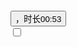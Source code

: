 <div class="rich_media_content js_underline_content autoTypeSetting24psection fix_apple_default_style" id="js_content" style="" data-doubao-translate-traverse-mark="1"><section style="height: 0px; opacity: 0; margin: 0px; visibility: visible;" data-mpa-powered-by="yiban.io" data-doubao-translate-traverse-mark="1">·</section><section style="height: 0px; opacity: 0; margin: 0px; visibility: visible;" data-doubao-translate-traverse-mark="1">·</section><section style="background-position: center top; background-repeat: repeat; background-size: 100%; margin: 0px !important; padding: 0px !important; visibility: visible;" data-copyright="135编辑器" data-doubao-translate-traverse-mark="1"><section style="visibility: visible;" data-doubao-translate-traverse-mark="1"><section data-copyright="135编辑器" data-id="68" data-name="135图文" data-plugin="richtext" data-template="%7B%22block_id%22%3A1717938713308%2C%22margin%22%3A%7B%22top%22%3A0%2C%22bottom%22%3A0%2C%22left%22%3A0%2C%22right%22%3A0%7D%2C%22padding%22%3A%7B%22top%22%3A0%2C%22bottom%22%3A0%2C%22left%22%3A0%2C%22right%22%3A0%7D%2C%22plugin%22%3A%22richtext%22%2C%22template%22%3A%7B%22name%22%3A%22135%E5%9B%BE%E6%96%87%22%2C%22id%22%3A%2268%22%2C%22cate_id%22%3A%222%22%2C%22sub_cate_id%22%3A%22%2C19%2C20%2C%22%7D%7D" style="margin: 0px; padding: 0px; transform: rotateZ(0deg) scale(1); visibility: visible;" data-doubao-translate-traverse-mark="1"><section data-inner-id="68" data-inner-name="135editor-richtext" style="visibility: visible;" data-doubao-translate-traverse-mark="1"><section data-role="outer" label="Powered by 135editor.com" style="visibility: visible;" data-doubao-translate-traverse-mark="1"><section data-role="paragraph" style="visibility: visible;" data-doubao-translate-traverse-mark="1"><section style="visibility: visible;" data-doubao-translate-traverse-mark="1"><span data-vw="677" data-vh="380.8125" height="201" width="335" data-src="https://mp.weixin.qq.com/mp/readtemplate?t=pages/video_player_tmpl&amp;auto=0&amp;vid=wxv_3495193097518874624" style="border-radius: 4px; width: 335px !important; height: 201px !important; overflow: hidden;" data-w="1920" data-ratio="1.7777777777777777" frameborder="0" allowfullscreen="" data-cover="http%3A%2F%2Fmmbiz.qpic.cn%2Fsz_mmbiz_jpg%2FaTnTTELWibpNnE5n7EakaEqZmkuN4dKu2ibiajNBtreZOw3ciaibzxw5oyQX6w5WjCZdQcKz6GWOT4xbNCp4c8L59wQ%2F0%3Fwx_fmt%3Djpeg" data-mpvid="wxv_3495193097518874624" data-vidtype="2" class="video_iframe rich_pages" id="js_mp_video_container_0" vid="wxv_3495193097518874624" scrolling="no" data-doubao-translate-traverse-mark="1"><div id="page-content" data-doubao-translate-traverse-mark="1">   <!--S 全屏播放 full_screen_mv-->   <div id="js_mpvedio_wrapper_wxv_3495193097518874624" style="position:relative;height:100%" data-doubao-translate-traverse-mark="1">     <div class="add_bg_color appmsg_video" data-doubao-translate-traverse-mark="1">       <div id="js_video_tail_panel_wxv_3495193097518874624" class="video_tail_module video_screen_half" style="display: none;" data-doubao-translate-traverse-mark="1">         <div class="video_tail_module__hd" id="js_video_tail_hd" data-doubao-translate-traverse-mark="1">           <div class="account_info_wrp" data-doubao-translate-traverse-mark="1">             <div class="profile_info_wrp js_go_profile" data-doubao-translate-traverse-mark="1">               <img class="account_avatar" src="" alt="" id="js_tail_panel_account_avatar" data-doubao-translate-traverse-mark="1">                 <div class="account_name" id="js_tail_panel_account_name" data-doubao-translate-traverse-mark="1"></div>                 <div class="subscription_info subscription_success" data-doubao-translate-traverse-mark="1">                   <div class="account_subscription_tips js_subscription_success" id="js_subscription_success" style="display: none;" data-doubao-translate-traverse-mark="1">已关注</div>                   <i class="account_link_icon js_profile_icon" id="js_profile_icon" data-doubao-translate-traverse-mark="1"></i>                 </div>             </div>             <div class="btn_account_subscription js_btn_account_subscription" id="js_btn_account_subscription" style="display: none;" data-doubao-translate-traverse-mark="1">               关注</div>           </div>           <div class="opr_wrp" data-doubao-translate-traverse-mark="1">             <span class="opr_item_wrp js_replay" id="js_replay" data-doubao-translate-traverse-mark="1">               <i class="opr_item refresh_icon" data-doubao-translate-traverse-mark="1"></i>               <span class="opr_item_text" data-doubao-translate-traverse-mark="1">重播</span>             </span>             <span class="opr_item_wrp share_item_wrp js_share_button" id="js_tail_share_button" style="display: none;" data-doubao-translate-traverse-mark="1">               <i class="opr_item share_icon"></i>               <span class="opr_item_text">分享</span>             </span>             <!--点赞后 加className selected-->             <span class="opr_item_wrp like_item_wrp" id="js_tail_like_button" style="display: none;" data-doubao-translate-traverse-mark="1">               <i class="opr_item like_icon"></i>               <span class="opr_item_text">赞</span>             </span>             <!-- <span class="opr_item_wrp recommend_item_wrp" id="js_tail_channel_button"               style="display: none;">               <i class="opr_item video-logo_icon"></i>               <span class="opr_item_text">随便看看</span>             </span> -->           </div>         </div>          <!-- 有拓展内容 -->         <div class="have_expand" id="js_expand_area" data-doubao-translate-traverse-mark="1">         </div>          <!-- 广告内容 -->         <div class="ad_area" id="js_tail_video_ad_area" data-doubao-translate-traverse-mark="1">         </div>       </div>     </div>     <div class="feed-wrapper" data-doubao-translate-traverse-mark="1"><div role="dialog" aria-modal="true" aria-hidden="true" tabindex="0" class="wx_bottom_modal_wrp player_relate_video_dialog weui-half-screen-dialog_fold" hidewhensideslip="" style="visibility: hidden; display: none;" data-doubao-translate-traverse-mark="1"><div class="weui-half-screen-dialog wx_bottom_modal" style="max-height: none;" data-doubao-translate-traverse-mark="1"><div class="wx_bottom_modal_group_container" style="transform: translateX(calc(0% + 0px));" data-doubao-translate-traverse-mark="1"><div aria-hidden="false" class="wx_bottom_modal_group" style="left: 0%;" data-doubao-translate-traverse-mark="1"><div class="weui-half-screen-dialog__hd__wrp" data-doubao-translate-traverse-mark="1"><div class="weui-half-screen-dialog__hd" data-doubao-translate-traverse-mark="1"><div class="weui-half-screen-dialog__hd__side" data-doubao-translate-traverse-mark="1"><button class="weui-btn_icon weui-wa-hotarea" data-doubao-translate-traverse-mark="1">关闭<i class="weui-icon-half-screen-close"></i></button></div><div class="weui-half-screen-dialog__hd__main" data-doubao-translate-traverse-mark="1"><strong class="weui-half-screen-dialog__title" data-doubao-translate-traverse-mark="1">观看更多</strong></div><div class="weui-half-screen-dialog__hd__side" data-doubao-translate-traverse-mark="1"><!----><button class="weui-btn_icon weui-wa-hotarea" style="display: none;" data-doubao-translate-traverse-mark="1">更多<i class="weui-icon-more"></i></button></div></div></div><div id="contentAreaWrp" class="weui-half-screen-dialog__bd" data-doubao-translate-traverse-mark="1"><div class="weui-loadmore" style="display: none;"><i class="weui-loading"></i></div><div class="wx_bottom_modal_msg_wrp" style="display: none;"><div class="wx_bottom_modal_msg"><i class="weui-loading"></i></div></div><div class="weui-loadmore weui-loadmore_line weui-loadmore_dot" style="display: none;"><span class="weui-loadmore__tips"></span></div><div class=""><ul id="js_player_relate_video_list" class="player_relate_video_list"></ul><div class="weui-loadmore weui-loadmore_default weui-loadmore_line weui-loadmore_dot player_video_list_end_line"><span class="weui-loadmore__tips"></span></div></div><div class="weui-loadmore" style="display: none;"><i class="weui-loading"></i></div></div><!----></div></div></div><div class="wx_bottom_modal_mask_fixed" data-doubao-translate-traverse-mark="1"></div><div class="weui-mask wx_bottom_modal_mask" style="--opacity: 1; display: none;" data-doubao-translate-traverse-mark="1"></div></div><div class="js_video_fullscreen_profile video_full-screen__head video_full-screen__head_fixed" style="transform: translate3d(0px, 0px, 0px); display: none;" data-doubao-translate-traverse-mark="1"><div class="video_full-screen__head__inner" data-doubao-translate-traverse-mark="1"><div class="video_full-screen__head__body" data-doubao-translate-traverse-mark="1"><div class="js_video_fullscreen_profile_exit video_full-screen__head__item" data-doubao-translate-traverse-mark="1"><div class="video_full-screen__article-title" data-doubao-translate-traverse-mark="1"><button class="weui-wa-hotarea js_video_fullscreen_profile_exit reset_btn video_close_fullscreen_btn" data-doubao-translate-traverse-mark="1"><i class="weui-icon-close">退出全屏</i></button></div></div></div><div class="video_full-screen__head__ft" data-doubao-translate-traverse-mark="1"><a aria-label="更多操作" role="button" href="javascript:;" class="video_menu_more js_video_fullscreen_menu_more weui-wa-hotarea_before"><i class="weui-icon-outlined-more"></i></a></div></div></div><div class="infinity-list__wrapper" style="height: 381px;" data-doubao-translate-traverse-mark="1"><div class="" style="height: 381px; overflow: visible;" data-doubao-translate-traverse-mark="1"><div data-key="wxv_3495193097518874624" infinity-idx="0" class="infinity-list__page destory-enter-to" style="height: 188px; position: absolute; top: 0px; opacity: 1;" data-doubao-translate-traverse-mark="1"><div data-v-1fcc75bf="" class="mp-video-player" style="height: 100%;" data-doubao-translate-traverse-mark="1"><div data-v-823ba74e="" data-v-1fcc75bf="" id="js_mpvedio_1747879215314_1267312784221" class="js_mpvedio page_video_wrapper" data-doubao-translate-traverse-mark="1"><div data-v-823ba74e="" class="js_page_video page_video ratio_primary align_upper_center page_video_without-control page_video_skin-normal" style="display: block; width: 100%; height: 188px;" data-doubao-translate-traverse-mark="1"><svg data-v-823ba74e="" xmlns="http://www.w3.org/2000/svg" viewBox="0 0 2 2" width="4px" height="4px" class="border_filler border_filler_lefttop"><path data-v-823ba74e="" d="M1.85.005A2 2 0 000 2V0h2z" fill="#ffffff" fill-rule="evenodd"></path></svg><svg data-v-823ba74e="" xmlns="http://www.w3.org/2000/svg" viewBox="0 0 2 2" width="4px" height="4px" class="border_filler border_filler_righttop"><path data-v-823ba74e="" d="M1.85.005A2 2 0 000 2V0h2z" fill="#ffffff" fill-rule="evenodd"></path></svg><svg data-v-823ba74e="" xmlns="http://www.w3.org/2000/svg" viewBox="0 0 2 2" width="4px" height="4px" class="border_filler border_filler_rightbot"><path data-v-823ba74e="" d="M1.85.005A2 2 0 000 2V0h2z" fill="#ffffff" fill-rule="evenodd"></path></svg><svg data-v-823ba74e="" xmlns="http://www.w3.org/2000/svg" viewBox="0 0 2 2" width="4px" height="4px" class="border_filler border_filler_leftbot"><path data-v-823ba74e="" d="M1.85.005A2 2 0 000 2V0h2z" fill="#ffffff" fill-rule="evenodd"></path></svg><div data-v-823ba74e="" class="js_video_fullscreen_profile video_full-screen__head" style="display: none;" data-doubao-translate-traverse-mark="1"><div data-v-823ba74e="" class="video_full-screen__head__inner" data-doubao-translate-traverse-mark="1"><div data-v-823ba74e="" class="video_full-screen__head__body" data-doubao-translate-traverse-mark="1"><div data-v-823ba74e="" class="js_video_fullscreen_profile_exit video_full-screen__head__item" data-doubao-translate-traverse-mark="1"><div data-v-823ba74e="" class="video_full-screen__article-title" data-doubao-translate-traverse-mark="1"><button data-v-823ba74e="" class="weui-wa-hotarea js_video_fullscreen_profile_exit reset_btn video_close_fullscreen_btn" style="display: none;" data-doubao-translate-traverse-mark="1"><i data-v-823ba74e="" class="weui-icon-back-arrow">切换到竖屏全屏</i></button><button data-v-823ba74e="" class="weui-wa-hotarea js_video_fullscreen_profile_exit reset_btn video_close_fullscreen_btn" style="display: none;" data-doubao-translate-traverse-mark="1"><i data-v-823ba74e="" class="weui-icon-close">退出全屏</i></button><div data-v-823ba74e="" role="button" class="video_full-screen__account" style="display: none;" data-doubao-translate-traverse-mark="1"><div data-v-823ba74e="" class="video_full-screen__account-info" data-doubao-translate-traverse-mark="1"><span data-v-823ba74e="" class="weui-wa-hotarea video_full-screen__account-avatar" style="background: url(&quot;http://mmbiz.qpic.cn/mmbiz_png/aTnTTELWibpMolr58FJHc7rTjQrbP7DxvNknd3y0xib1m1hxr7UYiaefu8FOmA5Z6kkjQtJib1icrZXBLLkQVApuExg/0?wx_fmt=png&quot;) center center / cover no-repeat;" data-doubao-translate-traverse-mark="1"></span><span data-v-823ba74e="" class="weui-wa-hotarea video_full-screen__account-name" data-doubao-translate-traverse-mark="1">复旦大学</span><button data-v-823ba74e="" type="button" class="reset_btn video_profile_follow_btn weui-wa-hotarea" style="display: none;" data-doubao-translate-traverse-mark="1">已关注</button></div></div></div></div></div><div data-v-823ba74e="" class="video_full-screen__head__ft" data-doubao-translate-traverse-mark="1"><a data-v-823ba74e="" aria-label="更多操作" role="button" href="javascript:;" class="video_menu_more js_video_fullscreen_menu_more weui-wa-hotarea_before" style="display: none;"><i data-v-823ba74e="" class="weui-icon-outlined-more"></i></a></div></div></div><div data-v-823ba74e="" class="js_share_btn_contain top_screen_opr video_share_opr" style="display: none;" data-doubao-translate-traverse-mark="1"><div data-v-823ba74e="" class="wx_video_share_area" data-doubao-translate-traverse-mark="1"><button data-v-823ba74e="" type="button" class="js_share_btn wx_video_share_btn weui-wa-hotarea" data-doubao-translate-traverse-mark="1">分享视频</button></div></div><div data-v-823ba74e="" role="alert" aria-label="加载中" class="wrp_loading js_loading" style="display: none;" data-doubao-translate-traverse-mark="1"><span data-v-823ba74e="" class="weui-primary-loading weui-primary-loading_transparent"><span data-v-823ba74e="" class="weui-primary-loading__dot"></span></span></div><div data-v-823ba74e="" class="poster_cover" style="background-image: url(&quot;http://mmbiz.qpic.cn/sz_mmbiz_jpg/aTnTTELWibpNnE5n7EakaEqZmkuN4dKu2ibiajNBtreZOw3ciaibzxw5oyQX6w5WjCZdQcKz6GWOT4xbNCp4c8L59wQ/640?wx_fmt=jpeg&amp;wxfrom=16&quot;); background-size: contain;" data-doubao-translate-traverse-mark="1"></div><div data-v-823ba74e="" class="full_screen_opr wx_video_play_opr" style="" data-doubao-translate-traverse-mark="1"><button data-v-823ba74e="" type="button" class="mid_play_box reset_btn" data-doubao-translate-traverse-mark="1"><i data-v-823ba74e="" aria-label="播放视频" class="pic_mid_play" data-doubao-translate-traverse-mark="1"></i><span data-v-823ba74e="" class="aria_hidden_abs" data-doubao-translate-traverse-mark="1">，时长</span><span data-v-823ba74e="" class="video_length" data-doubao-translate-traverse-mark="1">00:53</span></button></div><!----><div data-v-823ba74e="" role="alert" class="top_screen_opr wx_video_flow_wrap" style="display: none;" data-doubao-translate-traverse-mark="1"><div data-v-823ba74e="" class="wx_video_flow"><p data-v-823ba74e="" class="wx_video_flow_tips"></p></div></div><div data-v-823ba74e="" class="mid_opr fast_pre_next" style="display: none;" data-doubao-translate-traverse-mark="1"><div data-v-823ba74e="" class="video_processor_bar" data-doubao-translate-traverse-mark="1"><div data-v-823ba74e="" class="processor_bar_inner js_forward_bar" style="width: 0%;"></div></div><p data-v-823ba74e="" class="video_length" data-doubao-translate-traverse-mark="1"><span data-v-823ba74e="" class="played_time js_forward_play_time">0</span><span data-v-823ba74e="" class="js_forward_seperator">/</span><span data-v-823ba74e="" class="total_time js_forward_total_time">0</span></p></div><div data-v-823ba74e="" role="alert" class="wx_video_progress_msg full_screen_opr" style="display: none;" data-doubao-translate-traverse-mark="1"><div data-v-823ba74e="" class="wx_video_progress_msg_inner" data-doubao-translate-traverse-mark="1"><span data-v-823ba74e="" class="wx_video_progress_current" data-doubao-translate-traverse-mark="1">00:00</span><span data-v-823ba74e="" class="wx_video_progress_gap" data-doubao-translate-traverse-mark="1">/</span><span data-v-823ba74e="" class="wx_video_progress_total" data-doubao-translate-traverse-mark="1">00:53</span></div></div><div data-v-823ba74e="" class="video_fullscreen_mask" style="display: none;" data-doubao-translate-traverse-mark="1"></div><div data-v-823ba74e="" class="video_screen_mode_switch" style="bottom: calc(50% - 756px); display: none;" data-doubao-translate-traverse-mark="1"><button data-v-823ba74e="" type="button" class="reset_btn video_screen_mode_switch_btn weui-wa-hotarea" data-doubao-translate-traverse-mark="1"> 切换到横屏模式 </button></div><div data-v-823ba74e="" class="full_screen_opr wx_video_pause_full_mod" style="display: none;" data-doubao-translate-traverse-mark="1"><button data-v-823ba74e="" type="button" class="reset_btn wx_video_pause_full_btn" data-doubao-translate-traverse-mark="1">继续播放</button></div><input data-v-823ba74e="" type="checkbox" title="显示工具栏" class="aria_hidden_abs" aria-hidden="true" data-doubao-translate-traverse-mark="1"><div data-v-823ba74e="" class="js_control video_opr video_opr_normal padding_play_bar" data-doubao-translate-traverse-mark="1"><div data-v-823ba74e="" class="opr_inner" data-doubao-translate-traverse-mark="1"><div data-v-823ba74e="" class="opr_inner_fl" data-doubao-translate-traverse-mark="1"><div data-v-823ba74e="" class="js_play_bar_wrapper wrp_play_bar wrp_play_bar_hide_speed-dot" style="display: none;" data-doubao-translate-traverse-mark="1"><div data-v-823ba74e="" class="js_progress_bar wrp_progress" style="padding-top: 6px; padding-bottom: 0px;" data-doubao-translate-traverse-mark="1"><div data-v-823ba74e="" class="progress_bar" data-doubao-translate-traverse-mark="1"><div data-v-823ba74e="" class="background_bar" data-doubao-translate-traverse-mark="1"></div><div data-v-823ba74e="" role="option" aria-labelledby="ariaPlayedCurrent" title="按住可调" class="js_played_bar played_bar" style="width: 0%;" data-doubao-translate-traverse-mark="1"><span data-v-823ba74e="" id="ariaPlayedCurrent" class="aria_hidden_abs" data-doubao-translate-traverse-mark="1">进度条，百分之0</span></div><div data-v-823ba74e="" class="js_buffer_bar buffer_bar" style="width: 1%;" data-doubao-translate-traverse-mark="1"></div><!----><div data-v-823ba74e="" class="weui-wa-hotarea js_played_speed_cnt wrp_speed_dot" style="left: 0%;" data-doubao-translate-traverse-mark="1"><i data-v-823ba74e="" class="speed_dot"></i></div></div></div></div></div></div></div><div data-v-823ba74e="" class="js_control video_opr video_opr_sns" style="bottom: 0px; display: none;" data-doubao-translate-traverse-mark="1"><div data-v-823ba74e="" class="opr_inner" data-doubao-translate-traverse-mark="1"><div data-v-823ba74e="" class="opr_inner_fl" data-doubao-translate-traverse-mark="1"><div data-v-823ba74e="" class="js_switch weui-wa-hotarea switch switch_on" data-doubao-translate-traverse-mark="1"><a data-v-823ba74e="" href="javascript:;" role="button" class="btn_opr">播放</a></div><div data-v-823ba74e="" role="option" data-doubao-translate-traverse-mark="1"><div data-v-823ba74e="" class="played_time js_now_play_time">00:00</div><span data-v-823ba74e="">/</span><div data-v-823ba74e="" class="total_time js_total_time">00:53</div></div><!----><div data-v-823ba74e="" role="option" class="total_time js_total_time" style="display: none;" data-doubao-translate-traverse-mark="1">00:53</div></div><div data-v-823ba74e="" class="opr_inner_fr" data-doubao-translate-traverse-mark="1"><!----><!----><!----><div data-v-823ba74e="" role="button" class="weui-wa-hotarea js_full_screen_control screenSize_control full" data-doubao-translate-traverse-mark="1"><i data-v-823ba74e="" class="icon_control">全屏</i></div></div></div></div><div data-v-823ba74e="" class="js-toast weui-toast weui-toast_text" role="alert" style="display: none;" data-doubao-translate-traverse-mark="1"><p class="weui-toast__content"></p></div><div data-v-823ba74e="" role="alert" class="full_screen_opr video_quick_play_context" style="display: none;" data-doubao-translate-traverse-mark="1"><div data-v-823ba74e="" class="video_quick_play_msg" data-doubao-translate-traverse-mark="1"><i data-v-823ba74e="" class="icon_video_quick_play" data-doubao-translate-traverse-mark="1"></i> 倍速播放中 </div></div><div data-v-823ba74e="" class="js_sub_setting video_full-screen__footer video_full-screen__footer__sub-setting hide" data-doubao-translate-traverse-mark="1"><div data-v-823ba74e="" class="video_full-screen__sub-setting video_full-screen__sub-setting__speed js_playback_mode_select" style="display: none;"><a data-v-823ba74e="" href="javascript:;" class="video_full-screen__sub-setting__item js_playback_0"> 0.5倍 </a><a data-v-823ba74e="" href="javascript:;" class="video_full-screen__sub-setting__item js_playback_1"> 0.75倍 </a><a data-v-823ba74e="" href="javascript:;" class="video_full-screen__sub-setting__item current js_playback_2"> 1.0倍 </a><a data-v-823ba74e="" href="javascript:;" class="video_full-screen__sub-setting__item js_playback_3"> 1.5倍 </a><a data-v-823ba74e="" href="javascript:;" class="video_full-screen__sub-setting__item js_playback_4"> 2.0倍 </a></div><div data-v-823ba74e="" class="video_full-screen__sub-setting video_full-screen__sub-setting__ratio js_play_mode_select" style="display: none;"><a data-v-823ba74e="" href="javascript:;" class="video_full-screen__sub-setting__item current js_resolution_0"> 超清 </a><a data-v-823ba74e="" href="javascript:;" class="video_full-screen__sub-setting__item js_resolution_1"> 流畅 </a></div></div><div data-v-823ba74e="" class="js_inner inner not_fullscreen" data-doubao-translate-traverse-mark="1"><div data-v-823ba74e="" class="js_video_poster video_poster" style="display: none;" data-doubao-translate-traverse-mark="1"><div data-v-823ba74e="" class="video_mask" data-doubao-translate-traverse-mark="1"></div><video data-v-823ba74e="" src="https://mpvideo.qpic.cn/0b2eh4aayaaa4eagj7dfzztfap6dbq7qadaa.f10002.mp4?dis_k=9a8267bace33a32d6e98e46136b689a0&amp;dis_t=1747879214&amp;play_scene=10120&amp;auth_info=du2NiIgCMmRrp8KXwApRbzdSJz81G0U1aBsqMjVNJjZPK08FcyopKRw8LW1UY1xPI1g=&amp;auth_key=3f9a8e5c231440d1522bb909e6650b00&amp;vid=wxv_3495193097518874624&amp;format_id=10002&amp;support_redirect=0&amp;mmversion=false" poster="http://mmbiz.qpic.cn/sz_mmbiz_jpg/aTnTTELWibpNnE5n7EakaEqZmkuN4dKu2ibiajNBtreZOw3ciaibzxw5oyQX6w5WjCZdQcKz6GWOT4xbNCp4c8L59wQ/0?wx_fmt=jpeg&amp;wxfrom=16" webkit-playsinline="isiPhoneShowPlaysinline" playsinline="isiPhoneShowPlaysinline" preload="metadata" crossorigin="anonymous" controlslist="nodownload" class="video_fill" data-doubao-translate-traverse-mark="1"> 您的浏览器不支持 video 标签 </video></div><div data-v-1fcc75bf="" data-v-823ba74e="" class="video_poster__info__play" style="display: none;" data-doubao-translate-traverse-mark="1"><i data-v-1fcc75bf="" data-v-823ba74e="" class=""></i></div><div data-v-1fcc75bf="" data-v-823ba74e="" class="video_poster__info" style="display: none;" data-doubao-translate-traverse-mark="1"><p data-v-1fcc75bf="" data-v-823ba74e="" class="video_poster__info__title" style="font-size: 17px;" data-doubao-translate-traverse-mark="1">继续观看</p><p data-v-1fcc75bf="" data-v-823ba74e="" class="video_poster__info__desc" style="font-size: 12px;" data-doubao-translate-traverse-mark="1"> 复旦er，你的“粽”来了！ </p></div><div data-v-1fcc75bf="" data-v-823ba74e="" class="video_poster__info__mask" style="width: 100%; display: none;" data-doubao-translate-traverse-mark="1"></div></div><div data-v-823ba74e="" class="video_profile_area" style="display: none;" data-doubao-translate-traverse-mark="1"><div data-v-823ba74e="" data-doubao-translate-traverse-mark="1"><button data-v-1fcc75bf="" class="reset_btn video_profile_relate_video_btn js_wx_tap_highlight wx_tap_link" data-v-823ba74e="" style="display: none;" data-doubao-translate-traverse-mark="1">观看更多<i class="weui-icon-filled-arrow video_profile_relate_video_btn_arrow"></i></button></div><div data-v-823ba74e="" role="link" tabindex="0" style="width: fit-content; max-width: 100%;" data-doubao-translate-traverse-mark="1"><div data-v-823ba74e="" role="option" class="weui-wa-hotarea video_profile_desc_wrp" data-doubao-translate-traverse-mark="1"><div data-v-823ba74e="" class="icon_appmsg_tag_wrp" data-doubao-translate-traverse-mark="1"><div data-v-823ba74e="" class="icon_appmsg_tag" data-doubao-translate-traverse-mark="1">原创</div></div><div data-v-823ba74e="" class="weui-hidden_abs" data-doubao-translate-traverse-mark="1">,</div><div data-v-823ba74e="" class="video_profile_desc" data-doubao-translate-traverse-mark="1">复旦er，你的“粽”来了！</div><i data-v-823ba74e="" class="weui-icon-outlined-arrow video_profile_desc_arrow" data-doubao-translate-traverse-mark="1"></i></div></div><div data-v-823ba74e="" class="video_profile_wrp weui-flex" data-doubao-translate-traverse-mark="1"><div data-v-823ba74e="" class="video_profile weui-flex weui-flex__item" data-doubao-translate-traverse-mark="1"><span data-v-823ba74e="" class="video_profile_avatar weui-wa-hotarea" style="background: url(&quot;http://mmbiz.qpic.cn/mmbiz_png/aTnTTELWibpMolr58FJHc7rTjQrbP7DxvNknd3y0xib1m1hxr7UYiaefu8FOmA5Z6kkjQtJib1icrZXBLLkQVApuExg/0?wx_fmt=png&quot;) center center / cover no-repeat;" data-doubao-translate-traverse-mark="1"></span><span data-v-823ba74e="" class="video_profile_nickname weui-wa-hotarea" data-doubao-translate-traverse-mark="1">复旦大学</span><button data-v-823ba74e="" type="button" class="reset_btn video_profile_follow_btn weui-wa-hotarea" style="display: none;" data-doubao-translate-traverse-mark="1">已关注</button></div><div data-v-823ba74e="" class="video_sns_context" style="display: none;" data-doubao-translate-traverse-mark="1"><button data-v-823ba74e="" type="button" class="video_sns_btn video_sns_btn_share" style="display: none;" data-doubao-translate-traverse-mark="1"><span data-v-823ba74e="" class="video_sns_num">分享</span></button><button data-v-823ba74e="" type="button" title="" class="video_sns_btn video_sns_btn_praise" data-doubao-translate-traverse-mark="1"><span data-v-823ba74e="" class="video_sns_num" data-doubao-translate-traverse-mark="1">点赞</span></button><button data-v-823ba74e="" type="button" title="" class="video_sns_btn video_sns_btn_love" data-doubao-translate-traverse-mark="1"><span data-v-823ba74e="" class="video_sns_num" data-doubao-translate-traverse-mark="1">在看</span></button></div><div data-v-823ba74e="" role="alert" class="like_comment_wrp" style="display: none;" data-doubao-translate-traverse-mark="1"><div data-v-823ba74e="" class="like_comment_inner" data-doubao-translate-traverse-mark="1"><div data-v-823ba74e="" class="like_comment_bd" data-doubao-translate-traverse-mark="1"><div data-v-823ba74e="" class="like_comment_tips" data-doubao-translate-traverse-mark="1"><i data-v-823ba74e="" class="weui-icon-success" data-doubao-translate-traverse-mark="1"></i><i data-v-823ba74e="" class="icon-success-primary" data-doubao-translate-traverse-mark="1"></i>已同步到看一看<a data-v-823ba74e="" href="javascript:;" class="like_comment_share_link weui-wa-hotarea_before" data-doubao-translate-traverse-mark="1">写下你的评论</a></div></div></div></div></div></div></div></div><div data-v-1fcc75bf="" style="display: none;" data-doubao-translate-traverse-mark="1"><div data-v-1fcc75bf="" class="weui-mask_transparent"></div><div data-v-1fcc75bf="" class="weui-toast" style="top: 45%; position: absolute;"><i data-v-1fcc75bf="" class="weui-icon-success-no-circle weui-icon_toast"></i><p data-v-1fcc75bf="" class="weui-toast__content"></p></div></div><div data-v-1fcc75bf="" class="fullscreen-screenshot__layer" style="background-color: rgb(0, 0, 0); display: none;" data-doubao-translate-traverse-mark="1"></div><div data-v-1fcc75bf="" class="fullscreen-screenshot__layer" style="z-index: -1; background-image: url(&quot;&quot;); display: none;" data-doubao-translate-traverse-mark="1"></div></div></div></div></div><audio loop="loop" preload="auto" style="display: none;" data-doubao-translate-traverse-mark="1"><source src="https://res.wx.qq.com/voice/getvoice?mediaid=MzA3MzA0MTAyNF8xMDAwMDI3Njk="></audio><!----></div>   </div>   <!--E 视频播放器-->   <!-- S 视频社交-->   <div id="bottom_bar" class="interact_video" style="display:none;height: 35px;" data-doubao-translate-traverse-mark="1">     <div class="inter_opr" data-doubao-translate-traverse-mark="1">       <a id="video_detail_btn" href="javascript:;" target="_blank" class="access_original" data-doubao-translate-traverse-mark="1">         视频详情       </a>     </div>   </div> </div></span></section></section></section></section></section></section><section style="visibility: visible;" data-doubao-translate-traverse-mark="1"><section data-copyright="135编辑器" data-id="718" data-name="三层上滑-顶图可跳转" data-plugin="scroll2layerstopwithlink" style="margin: 0px; padding: 0px; transform: rotateZ(0deg) scale(1); visibility: visible;"><section data-inner-id="718" data-inner-name="135editor-scroll2layerstopwithlink" style="visibility: visible;"><section style="font-size: 0px; line-height: 0; margin: 0px; overflow: hidden; padding: 0px; transform: scale(1); visibility: visible;"><section style="height: 0px; visibility: visible;"><section style="text-align: center; overflow: hidden; transform: scale(1); font-size: 0px !important; line-height: 0 !important; margin: 0px !important; padding: 0px !important; visibility: visible;"><svg style="background: url(&quot;https://mmbiz.qpic.cn/sz_mmbiz_png/aTnTTELWibpNnE5n7EakaEqZmkuN4dKu2gP65H5tiaaBGicIzPvQhqEZlg4ichZ6hlpB7mpnF15dR7Coxmhuf2hEzA/640?wx_fmt=png&amp;from=appmsg&quot;) center top / 100% 100% no-repeat scroll; display: inline-block; outline: none; pointer-events: none; user-select: none; vertical-align: top; width: 100%; visibility: visible;" viewBox="0 0 1080 10000" vsersion="1H0LM2DEF43948" xml=""></svg></section></section><section style="font-size: 0px; text-align: justify; width: 100%; visibility: visible;"><section style="display: inline-block; overflow-x: hidden; user-select: none; vertical-align: top; width: 100%; visibility: visible;"><section style="height: 0px; visibility: visible;"><section style="height: 0px; visibility: visible;"><section style="font-size: 0px; line-height: 0; margin-top: -1px; overflow: hidden; white-space: nowrap; width: 100%; max-width: 100% !important; visibility: visible;"><section style="text-align: center; font-size: 0px !important; line-height: 0 !important; margin: 0px !important; padding: 0px !important; visibility: visible;"><svg style="background: url(&quot;https://mmbiz.qpic.cn/sz_mmbiz_png/aTnTTELWibpNnE5n7EakaEqZmkuN4dKu2AxGBURqS0Ny3FUR5JQILqCs3icGCB9EErDqnMdFbpkLEIia315ObDyJQ/640?wx_fmt=png&amp;from=appmsg&quot;) center top / 100% 100% no-repeat scroll; display: inline-block; outline: none; pointer-events: none; user-select: none; vertical-align: top; width: 100%; visibility: visible;" viewBox="0 0 1080 10000" vsersion="1H0LM2DEF43948" xml=""></svg></section></section><section style="font-size: 0;line-height: 0;margin-top: -1px;max-width: 100% !important;overflow: hidden;white-space: nowrap;width: 100%;"><section style="font-size: 0 !important;line-height: 0 !important;margin: 0px !important;padding: 0 !important;text-align: center;"><svg style="background: url(&quot;https://mmbiz.qpic.cn/sz_mmbiz_jpg/aTnTTELWibpNnE5n7EakaEqZmkuN4dKu28mDkg72n7IAy2ibmlrNP3sJseNu5hSo42MpBHn88gts0eTibUeD17Ftw/640?wx_fmt=jpeg&amp;from=appmsg&quot;) center top / 100% 100% no-repeat scroll;display: inline-block;outline: none;pointer-events: none;user-select: none;vertical-align: top;width: 100%;" viewBox="0 0 1080 10000" vsersion="1H0LM2DEF43948" xml=""></svg></section></section><section style="font-size: 0;line-height: 0;margin-top: -1px;max-width: 100% !important;overflow: hidden;white-space: nowrap;width: 100%;"><section style="font-size: 0 !important;line-height: 0 !important;margin: 0px !important;padding: 0 !important;text-align: center;"><svg style="background: url(&quot;https://mmbiz.qpic.cn/sz_mmbiz_png/aTnTTELWibpNnE5n7EakaEqZmkuN4dKu24BYMH96JvHhMp0VibZGx3LnMCg1FwJFdWOEp56WuakVKB5LsiaCGb01w/640?wx_fmt=png&amp;from=appmsg&quot;) center top / 100% 100% no-repeat scroll;display: inline-block;outline: none;pointer-events: none;user-select: none;vertical-align: top;width: 100%;" viewBox="0 0 1080 10000" vsersion="1H0LM2DEF43948" xml=""></svg></section></section></section><section style="font-size: 0;line-height: 0;margin-top: -1px;max-width: 100% !important;overflow: hidden;white-space: nowrap;width: 100%;"><svg style="background: url(&quot;https://mmbiz.qpic.cn/sz_mmbiz_png/aTnTTELWibpNnE5n7EakaEqZmkuN4dKu2tZ1Ww4W95Z0O1Fzw8f4icickNyxOByKNhfEGcADiaQibFicksnIDtMj5mdQ/640?wx_fmt=png&amp;from=appmsg&quot;) center top / 100% 100% no-repeat scroll;display: inline-block;outline: none;user-select: none;vertical-align: top;width: 100%;transform: scale(1);pointer-events: visible;" viewBox="0 0 1080 10000" vsersion="1H0LM2DEF43948" xml=""><a href="https://mp.weixin.qq.com/s?__biz=MzIzMzAwNjQ1Nw==&amp;mid=2247495605&amp;idx=1&amp;sn=4968837ba96c67924d3b9a38c0e174f7&amp;scene=21#wechat_redirect" style="display: inline-block;width: 100% !important;height: 100% !important;color: transparent;" target="_blank" data-linktype="2"><rect x="0" y="0" width="1080" height="10000" opacity="0" fill="transparent" style="pointer-events: painted;"></rect></a></svg></section><section style="font-size: 0;line-height: 0;margin-top: -1px;max-width: 100% !important;overflow: hidden;white-space: nowrap;width: 100%;"><section style="font-size: 0 !important;line-height: 0 !important;margin: 0px !important;padding: 0 !important;text-align: center;transform: scale(1);pointer-events: visible;"><svg style="background: url(&quot;https://mmbiz.qpic.cn/sz_mmbiz_png/aTnTTELWibpNnE5n7EakaEqZmkuN4dKu2iaYUysznfiaFOcl0kpf9QAAUlDic2NJia1b8OOVRGSkCVic6s47mQ0JQfSg/640?wx_fmt=png&amp;from=appmsg&quot;) center top / 100% 100% no-repeat scroll;display: inline-block;outline: none;pointer-events: none;user-select: none;vertical-align: top;width: 100%;" viewBox="0 0 1080 10000" vsersion="1H0LM2DEF43948" xml=""></svg></section></section><section style="font-size: 0;line-height: 0;margin-top: -1px;max-width: 100% !important;overflow: hidden;white-space: nowrap;width: 100%;"><section style="font-size: 0 !important;line-height: 0 !important;margin: 0px !important;padding: 0 !important;text-align: center;transform: scale(1);pointer-events: visible;"><svg style="background: url(&quot;https://mmbiz.qpic.cn/sz_mmbiz_png/aTnTTELWibpNnE5n7EakaEqZmkuN4dKu24BYMH96JvHhMp0VibZGx3LnMCg1FwJFdWOEp56WuakVKB5LsiaCGb01w/640?wx_fmt=png&amp;from=appmsg&quot;) center top / 100% 100% no-repeat scroll;display: inline-block;outline: none;pointer-events: none;user-select: none;vertical-align: top;width: 100%;" viewBox="0 0 1080 10000" vsersion="1H0LM2DEF43948" xml=""></svg></section></section></section><svg xml:vsersion="1H0LM2DEF43948" viewBox="0 0 1080 10000" style="display: inline-block;outline: none;pointer-events: none;user-select: none;vertical-align: top;width: 100%;"></svg></section></section></section></section></section></section><section style="" data-doubao-translate-traverse-mark="1"><section data-copyright="135编辑器" data-id="68" data-name="135图文" data-plugin="richtext" data-template="%7B%22block_id%22%3A1717938717941%2C%22margin%22%3A%7B%22top%22%3A0%2C%22bottom%22%3A0%2C%22left%22%3A0%2C%22right%22%3A0%7D%2C%22padding%22%3A%7B%22top%22%3A0%2C%22bottom%22%3A0%2C%22left%22%3A0%2C%22right%22%3A0%7D%2C%22plugin%22%3A%22richtext%22%2C%22template%22%3A%7B%22name%22%3A%22135%E5%9B%BE%E6%96%87%22%2C%22id%22%3A%2268%22%2C%22cate_id%22%3A%222%22%2C%22sub_cate_id%22%3A%22%2C19%2C20%2C%22%7D%7D" style="margin: 0px 0px 0px 0px;padding: 0px 0px 0px 0px;transform: rotateZ(0deg) scale(1);" data-doubao-translate-traverse-mark="1"><section data-inner-id="68" data-inner-name="135editor-richtext" data-doubao-translate-traverse-mark="1"><section data-role="outer" label="Powered by 135editor.com" style="" data-doubao-translate-traverse-mark="1"><section data-role="outer" label="Powered by 135editor.com" style="" data-doubao-translate-traverse-mark="1"><section style="box-sizing: border-box;font-style: normal;font-weight: 400;text-align: justify;font-size: 16px;" data-doubao-translate-traverse-mark="1"><section style="text-align: center;margin: 0px 0%;line-height: 0;box-sizing: border-box;" data-doubao-translate-traverse-mark="1"><br></section><section style="text-align: center;margin-top: 10px;margin-bottom: 10px;line-height: 0;box-sizing: border-box;" data-doubao-translate-traverse-mark="1"><section style="max-width: 100%;vertical-align: middle;display: inline-block;line-height: 0;box-sizing: border-box;"><img class="rich_pages wxw-img js_img_placeholder wx_img_placeholder" data-ratio="0.05" data-s="300,640" data-src="https://mmbiz.qpic.cn/sz_mmbiz_png/aTnTTELWibpN99lwgGP5bfzFicRfu7grUYfpnz6EKc4fKk1Dbgr7ibD6tT1uL4BwltIQKWqmkQoibpPTDxyhYCdCRg/640?wx_fmt=png" data-w="640" style="vertical-align: middle; box-sizing: border-box; max-width: 100% !important; width: 640px !important; height: 32px !important;" width="100%" data-original-style="vertical-align: middle;width: 100%;height: auto !important;box-sizing:border-box;max-width: 100% !important;" data-index="1" src="data:image/svg+xml,%3C%3Fxml version='1.0' encoding='UTF-8'%3F%3E%3Csvg width='1px' height='1px' viewBox='0 0 1 1' version='1.1' xmlns='http://www.w3.org/2000/svg' xmlns:xlink='http://www.w3.org/1999/xlink'%3E%3Ctitle%3E%3C/title%3E%3Cg stroke='none' stroke-width='1' fill='none' fill-rule='evenodd' fill-opacity='0'%3E%3Cg transform='translate(-249.000000, -126.000000)' fill='%23FFFFFF'%3E%3Crect x='249' y='126' width='1' height='1'%3E%3C/rect%3E%3C/g%3E%3C/g%3E%3C/svg%3E" _width="100%" alt="图片"></section></section><section style="text-align: left;justify-content: flex-start;display: flex;flex-flow: row;box-sizing: border-box;" data-doubao-translate-traverse-mark="1"><section style="display: inline-block;width: 100%;vertical-align: top;align-self: flex-start;flex: 0 0 auto;max-width: 100% !important;box-sizing:border-box;" data-doubao-translate-traverse-mark="1"><section style="text-align: center;margin: 25px 0% 10px;line-height: 0;box-sizing: border-box;" data-doubao-translate-traverse-mark="1"><section style="max-width: 100%;vertical-align: middle;display: inline-block;line-height: 0;box-sizing: border-box;"><img class="rich_pages wxw-img js_img_placeholder wx_img_placeholder" data-ratio="1" data-s="300,640" data-src="https://mmbiz.qpic.cn/sz_mmbiz_png/aTnTTELWibpNUIlXJwibiayVzT0bz3ef0mIvS50YMKoLq6Y9fafFg5N2dRHOZtK1EP6fWdc2YPVVU8KelxyMlpu7w/640?wx_fmt=png" data-w="53" style="vertical-align: middle; box-sizing: border-box; max-width: 100% !important; width: 53px !important; height: 53px !important;" width="100%" data-original-style="vertical-align: middle;width: 100%;height: auto !important;box-sizing:border-box;max-width: 100% !important;" data-index="2" src="data:image/svg+xml,%3C%3Fxml version='1.0' encoding='UTF-8'%3F%3E%3Csvg width='1px' height='1px' viewBox='0 0 1 1' version='1.1' xmlns='http://www.w3.org/2000/svg' xmlns:xlink='http://www.w3.org/1999/xlink'%3E%3Ctitle%3E%3C/title%3E%3Cg stroke='none' stroke-width='1' fill='none' fill-rule='evenodd' fill-opacity='0'%3E%3Cg transform='translate(-249.000000, -126.000000)' fill='%23FFFFFF'%3E%3Crect x='249' y='126' width='1' height='1'%3E%3C/rect%3E%3C/g%3E%3C/g%3E%3C/svg%3E" _width="100%" alt="图片"></section></section><section style="text-align: center;box-sizing: border-box;transform:    translate3d(0px, 0px, 0px);-webkit-transform:    translate3d(0px, 0px, 0px);-moz-transform:    translate3d(0px, 0px, 0px);-o-transform:    translate3d(0px, 0px, 0px);" data-doubao-translate-traverse-mark="1"><section style="display: inline-table;border-collapse: collapse;table-layout: fixed;width: 100%;max-width: 100% !important;box-sizing:border-box;" data-doubao-translate-traverse-mark="1"><section style="display: table-row-group;box-sizing: border-box;" data-doubao-translate-traverse-mark="1"><section style="display: table-row;width: 100%;box-sizing: border-box;max-width: 100% !important;" data-doubao-translate-traverse-mark="1"><section style="display: table-cell;vertical-align: middle;width: 45%;border-width: 0px;border-style: solid;border-color: #3e3e3e;box-sizing:border-box;max-width: 45% !important;" data-doubao-translate-traverse-mark="1"><section style="margin: 5px 0%;box-sizing: border-box;" data-doubao-translate-traverse-mark="1"><section style="text-align: right;padding: 0px 5px;font-size: 13px;box-sizing: border-box;" data-doubao-translate-traverse-mark="1"><p style="margin: 0px;padding: 0px;box-sizing: border-box;" data-doubao-translate-traverse-mark="1">组&nbsp; &nbsp; &nbsp; &nbsp;稿</p></section></section></section><section style="display: table-cell;vertical-align: middle;width: 6.13%;border-width: 0px;border-style: solid;border-color: #3e3e3e;box-sizing:border-box;max-width: 6.13% !important;" data-doubao-translate-traverse-mark="1"><section style="margin: 5px 0%;box-sizing: border-box;"><section style="padding: 0px 5px;font-size: 13px;box-sizing: border-box;"><p style="margin: 0px;padding: 0px;box-sizing: border-box;"><br></p></section></section></section><section style="display: table-cell;vertical-align: middle;width: 33.85%;border-style: solid;border-width: 0px;border-color: #3e3e3e;box-sizing:border-box;max-width: 33.85% !important;" data-doubao-translate-traverse-mark="1"><section style="margin: 5px 0%;box-sizing: border-box;" data-doubao-translate-traverse-mark="1"><section style="text-align: justify;padding: 0px 5px;font-size: 13px;box-sizing: border-box;" data-doubao-translate-traverse-mark="1"><p style="white-space: normal;margin: 0px;padding: 0px;box-sizing: border-box;" data-doubao-translate-traverse-mark="1">校融媒体中心</p></section></section></section><section style="display: table-cell;vertical-align: middle;width: 15.03%;border-style: solid;border-width: 0px;border-color: #3e3e3e;box-sizing:border-box;max-width: 15.03% !important;" data-doubao-translate-traverse-mark="1"><section style="margin: 5px 0%;box-sizing: border-box;"><section style="text-align: justify;padding: 0px 5px;font-size: 13px;box-sizing: border-box;"><p style="white-space: normal;margin: 0px;padding: 0px;box-sizing: border-box;"><br></p></section></section></section></section></section><section style="display: table-row-group;box-sizing: border-box;" data-doubao-translate-traverse-mark="1"><section style="display: table-row;width: 100%;box-sizing: border-box;max-width: 100% !important;" data-doubao-translate-traverse-mark="1"><section style="display: table-cell;vertical-align: middle;width: 45%;border-width: 0px;border-style: solid;border-color: #3e3e3e;box-sizing:border-box;max-width: 45% !important;" data-doubao-translate-traverse-mark="1"><section style="margin: 5px 0%;box-sizing: border-box;" data-doubao-translate-traverse-mark="1"><section style="text-align: right;padding: 0px 5px;font-size: 13px;box-sizing: border-box;" data-doubao-translate-traverse-mark="1"><p style="margin: 0px;padding: 0px;box-sizing: border-box;" data-doubao-translate-traverse-mark="1">文&nbsp;&nbsp; &nbsp; &nbsp; 字</p></section></section></section><section style="display: table-cell;vertical-align: middle;width: 6.13%;border-width: 0px;border-style: solid;border-color: #3e3e3e;box-sizing:border-box;max-width: 6.13% !important;" data-doubao-translate-traverse-mark="1"><section style="margin: 5px 0%;box-sizing: border-box;"><section style="padding: 0px 5px;font-size: 13px;box-sizing: border-box;"><p style="margin: 0px;padding: 0px;box-sizing: border-box;"><br></p></section></section></section><section style="display: table-cell;vertical-align: middle;width: 33.85%;border-style: solid;border-width: 0px;border-color: #3e3e3e;box-sizing:border-box;max-width: 33.85% !important;" data-doubao-translate-traverse-mark="1"><section style="margin: 5px 0%;box-sizing: border-box;" data-doubao-translate-traverse-mark="1"><section style="text-align: justify;padding: 0px 5px;font-size: 13px;box-sizing: border-box;" data-doubao-translate-traverse-mark="1"><p data-doubao-translate-traverse-mark="1">段瑞怀、汪祯仪</p></section></section></section><section style="display: table-cell;vertical-align: middle;width: 15.03%;border-style: solid;border-width: 0px;border-color: #3e3e3e;box-sizing:border-box;max-width: 15.03% !important;" data-doubao-translate-traverse-mark="1"><section style="margin: 5px 0%;box-sizing: border-box;"><section style="text-align: justify;padding: 0px 5px;font-size: 13px;box-sizing: border-box;"><p style="white-space: normal;margin: 0px;padding: 0px;box-sizing: border-box;"><br></p></section></section></section></section></section><section style="display: table-row-group;box-sizing: border-box;" data-doubao-translate-traverse-mark="1"><section style="display: table-row;width: 100%;box-sizing: border-box;max-width: 100% !important;" data-doubao-translate-traverse-mark="1"><section style="display: table-cell;vertical-align: middle;width: 45%;border-width: 0px;border-style: solid;border-color: #3e3e3e;box-sizing:border-box;max-width: 45% !important;" data-doubao-translate-traverse-mark="1"><section style="margin: 5px 0%;box-sizing: border-box;" data-doubao-translate-traverse-mark="1"><section style="text-align: right;padding: 0px 5px;font-size: 13px;box-sizing: border-box;" data-doubao-translate-traverse-mark="1"><p style="margin: 0px;padding: 0px;box-sizing: border-box;" data-doubao-translate-traverse-mark="1"><span style="font-size: 13px;letter-spacing: 0.578px;text-align: right;text-wrap: wrap;">视&nbsp; &nbsp; &nbsp; &nbsp;频</span></p></section></section></section><section style="display: table-cell;vertical-align: middle;width: 6.13%;border-width: 0px;border-style: solid;border-color: #3e3e3e;box-sizing:border-box;max-width: 6.13% !important;" data-doubao-translate-traverse-mark="1"><section style="margin: 5px 0%;box-sizing: border-box;"><section style="padding: 0px 5px;font-size: 13px;box-sizing: border-box;"><p style="margin: 0px;padding: 0px;box-sizing: border-box;"><br></p></section></section></section><section style="display: table-cell;vertical-align: middle;width: 33.85%;border-style: solid;border-width: 0px;border-color: #3e3e3e;box-sizing:border-box;max-width: 33.85% !important;" data-doubao-translate-traverse-mark="1"><section style="margin: 5px 0%;box-sizing: border-box;" data-doubao-translate-traverse-mark="1"><section style="text-align: justify;padding: 0px 5px;font-size: 13px;box-sizing: border-box;" data-doubao-translate-traverse-mark="1"><p style="white-space: normal;margin: 0px;padding: 0px;box-sizing: border-box;" data-doubao-translate-traverse-mark="1"><span style="caret-color: red;"><span style="font-size: 13px;letter-spacing: 0.578px;text-wrap: wrap;">陈镇、戚心茹</span></span></p></section></section></section><section style="display: table-cell;vertical-align: middle;width: 15.03%;border-style: solid;border-width: 0px;border-color: #3e3e3e;box-sizing:border-box;max-width: 15.03% !important;" data-doubao-translate-traverse-mark="1"><section style="margin: 5px 0%;box-sizing: border-box;"><section style="text-align: justify;padding: 0px 5px;font-size: 13px;box-sizing: border-box;"><p style="white-space: normal;margin: 0px;padding: 0px;box-sizing: border-box;"><br></p></section></section></section></section></section><section style="display: table-row-group;box-sizing: border-box;" data-doubao-translate-traverse-mark="1"><section style="display: table-row;width: 100%;box-sizing: border-box;max-width: 100% !important;" data-doubao-translate-traverse-mark="1"><section style="display: table-cell;vertical-align: middle;width: 45%;border-width: 0px;border-style: solid;border-color: #3e3e3e;box-sizing:border-box;max-width: 45% !important;" data-doubao-translate-traverse-mark="1"><section style="margin: 5px 0%;box-sizing: border-box;" data-doubao-translate-traverse-mark="1"><section style="text-align: right;padding: 0px 5px;font-size: 13px;box-sizing: border-box;" data-doubao-translate-traverse-mark="1"><p style="margin: 0px;padding: 0px;box-sizing: border-box;" data-doubao-translate-traverse-mark="1"><span style="font-size: 13px;letter-spacing: 0.578px;text-align: right;text-wrap: wrap;">图&nbsp; &nbsp; &nbsp; &nbsp;片</span></p></section></section></section><section style="display: table-cell;vertical-align: middle;width: 6.13%;border-width: 0px;border-style: solid;border-color: #3e3e3e;box-sizing:border-box;max-width: 6.13% !important;" data-doubao-translate-traverse-mark="1"><section style="margin: 5px 0%;box-sizing: border-box;"><section style="padding: 0px 5px;font-size: 13px;box-sizing: border-box;"><p style="margin: 0px;padding: 0px;box-sizing: border-box;"><br></p></section></section></section><section style="display: table-cell;vertical-align: middle;width: 33.85%;border-style: solid;border-width: 0px;border-color: #3e3e3e;box-sizing:border-box;max-width: 33.85% !important;" data-doubao-translate-traverse-mark="1"><section style="margin: 5px 0%;box-sizing: border-box;" data-doubao-translate-traverse-mark="1"><section style="text-align: justify;padding: 0px 5px;font-size: 13px;box-sizing: border-box;" data-doubao-translate-traverse-mark="1"><p style="white-space: normal;margin: 0px;padding: 0px;box-sizing: border-box;" data-doubao-translate-traverse-mark="1"><span style="font-size: 13px;letter-spacing: 0.578px;caret-color: rgb(255, 0, 0);text-wrap: wrap;">总务处</span></p></section></section></section><section style="display: table-cell;vertical-align: middle;width: 15.03%;border-style: solid;border-width: 0px;border-color: #3e3e3e;box-sizing:border-box;max-width: 15.03% !important;" data-doubao-translate-traverse-mark="1"><section style="margin: 5px 0%;box-sizing: border-box;"><section style="text-align: justify;padding: 0px 5px;font-size: 13px;box-sizing: border-box;"><p style="white-space: normal;margin: 0px;padding: 0px;box-sizing: border-box;"><br></p></section></section></section></section></section><section style="display: table-row-group;box-sizing: border-box;" data-doubao-translate-traverse-mark="1"><section style="display: table-row;width: 100%;box-sizing: border-box;max-width: 100% !important;" data-doubao-translate-traverse-mark="1"><section style="display: table-cell;vertical-align: middle;width: 45%;border-width: 0px;border-style: solid;border-color: #3e3e3e;box-sizing:border-box;max-width: 45% !important;" data-doubao-translate-traverse-mark="1"><section style="margin: 5px 0%;box-sizing: border-box;" data-doubao-translate-traverse-mark="1"><section style="text-align: right;padding: 0px 5px;font-size: 13px;box-sizing: border-box;" data-doubao-translate-traverse-mark="1"><p style="margin: 0px;padding: 0px;box-sizing: border-box;" data-doubao-translate-traverse-mark="1">制图/责编</p></section></section></section><section style="display: table-cell;vertical-align: middle;width: 6.13%;border-width: 0px;border-style: solid;border-color: #3e3e3e;box-sizing:border-box;max-width: 6.13% !important;" data-doubao-translate-traverse-mark="1"><section style="margin: 5px 0%;box-sizing: border-box;"><section style="padding: 0px 5px;font-size: 13px;box-sizing: border-box;"><p style="margin: 0px;padding: 0px;box-sizing: border-box;"><br></p></section></section></section><section style="display: table-cell;vertical-align: middle;width: 33.85%;border-style: solid;border-width: 0px;border-color: #3e3e3e;box-sizing:border-box;max-width: 33.85% !important;" data-doubao-translate-traverse-mark="1"><section style="margin: 5px 0%;box-sizing: border-box;" data-doubao-translate-traverse-mark="1"><section style="text-align: justify;padding: 0px 5px;font-size: 13px;box-sizing: border-box;" data-doubao-translate-traverse-mark="1"><p style="white-space: normal;margin: 0px;padding: 0px;box-sizing: border-box;" data-doubao-translate-traverse-mark="1">汪祯仪</p></section></section></section><section style="display: table-cell;vertical-align: middle;width: 15.03%;border-style: solid;border-width: 0px;border-color: #3e3e3e;box-sizing:border-box;max-width: 15.03% !important;" data-doubao-translate-traverse-mark="1"><section style="margin: 5px 0%;box-sizing: border-box;"><section style="text-align: justify;padding: 0px 5px;font-size: 13px;box-sizing: border-box;"><p style="white-space: normal;margin: 0px;padding: 0px;box-sizing: border-box;"><br></p></section></section></section></section></section><section style="display: table-row-group;box-sizing: border-box;" data-doubao-translate-traverse-mark="1"><section style="display: table-row;width: 100%;box-sizing: border-box;max-width: 100% !important;" data-doubao-translate-traverse-mark="1"><section style="display: table-cell;vertical-align: middle;width: 45%;border-width: 0px;border-style: solid;border-color: #3e3e3e;box-sizing:border-box;max-width: 45% !important;" data-doubao-translate-traverse-mark="1"><section style="margin: 5px 0%;box-sizing: border-box;" data-doubao-translate-traverse-mark="1"><section style="text-align: right;padding: 0px 5px;font-size: 13px;box-sizing: border-box;" data-doubao-translate-traverse-mark="1"><p style="margin: 0px;padding: 0px;box-sizing: border-box;" data-doubao-translate-traverse-mark="1">编&nbsp; &nbsp; &nbsp; &nbsp;辑</p></section></section></section><section style="display: table-cell;vertical-align: middle;width: 6.13%;border-width: 0px;border-style: solid;border-color: #3e3e3e;box-sizing:border-box;max-width: 6.13% !important;" data-doubao-translate-traverse-mark="1"><section style="margin: 5px 0%;box-sizing: border-box;"><section style="padding: 0px 5px;font-size: 13px;box-sizing: border-box;"><p style="margin: 0px;padding: 0px;box-sizing: border-box;"><br></p></section></section></section><section style="display: table-cell;vertical-align: middle;width: 33.85%;border-style: solid;border-width: 0px;border-color: #3e3e3e;box-sizing:border-box;max-width: 33.85% !important;" data-doubao-translate-traverse-mark="1"><section style="margin: 5px 0%;box-sizing: border-box;" data-doubao-translate-traverse-mark="1"><section style="text-align: justify;padding: 0px 5px;font-size: 13px;box-sizing: border-box;" data-doubao-translate-traverse-mark="1"><p style="white-space: normal;margin: 0px;padding: 0px;box-sizing: border-box;" data-doubao-translate-traverse-mark="1">段瑞怀</p></section></section></section><section style="display: table-cell;vertical-align: middle;width: 15.03%;border-style: solid;border-width: 0px;border-color: #3e3e3e;box-sizing:border-box;max-width: 15.03% !important;" data-doubao-translate-traverse-mark="1"><section style="margin: 5px 0%;box-sizing: border-box;"><section style="text-align: justify;padding: 0px 5px;font-size: 13px;box-sizing: border-box;"><p style="white-space: normal;margin: 0px;padding: 0px;box-sizing: border-box;"><br></p></section></section></section></section></section></section></section><section style="text-align: center;margin: 10px 0% 15px;line-height: 0;box-sizing: border-box;" data-doubao-translate-traverse-mark="1"><section style="max-width: 100%;vertical-align: middle;display: inline-block;line-height: 0;box-sizing: border-box;"><img class="rich_pages wxw-img js_img_placeholder wx_img_placeholder" data-ratio="0.30185185185185187" data-s="300,640" data-src="https://mmbiz.qpic.cn/sz_mmbiz_png/aTnTTELWibpNUIlXJwibiayVzT0bz3ef0mITX40mutp92X5yiaLaleJDgCcYB2aCq91k1CDvpIaJAial85YABGeGwRA/640?wx_fmt=png" data-w="1080" style="vertical-align: middle; box-sizing: border-box; max-width: 100% !important; width: 677px !important; height: 204.354px !important;" width="100%" data-original-style="vertical-align: middle;width: 100%;height: auto !important;box-sizing:border-box;max-width: 100% !important;" data-index="3" src="data:image/svg+xml,%3C%3Fxml version='1.0' encoding='UTF-8'%3F%3E%3Csvg width='1px' height='1px' viewBox='0 0 1 1' version='1.1' xmlns='http://www.w3.org/2000/svg' xmlns:xlink='http://www.w3.org/1999/xlink'%3E%3Ctitle%3E%3C/title%3E%3Cg stroke='none' stroke-width='1' fill='none' fill-rule='evenodd' fill-opacity='0'%3E%3Cg transform='translate(-249.000000, -126.000000)' fill='%23FFFFFF'%3E%3Crect x='249' y='126' width='1' height='1'%3E%3C/rect%3E%3C/g%3E%3C/g%3E%3C/svg%3E" _width="100%" alt="图片"></section></section><section style="font-size: 12px;color: #0e419c;padding: 0px 10px;text-align: justify;box-sizing: border-box;" data-doubao-translate-traverse-mark="1"><p style="white-space: normal;margin: 0px;padding: 0px;box-sizing: border-box;" data-doubao-translate-traverse-mark="1">▼更多复旦新闻，敬请留意复旦大学官方网站。</p></section></section></section></section></section></section></section></section></section></section><p style="display: none;" data-doubao-translate-traverse-mark="1"><mp-style-type data-value="3"></mp-style-type></p></div>
这是我从这篇推文里弄出来的源码